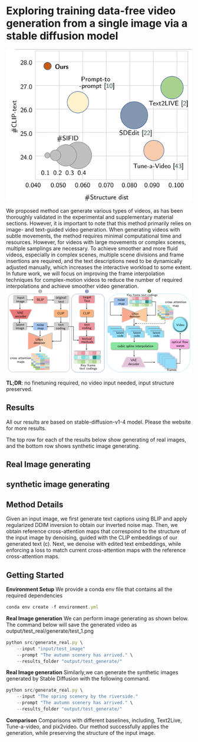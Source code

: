 # Exploring training data-free video generation from a single image via a stable diffusion model

![images/Quantitative Analysis Chart.png](https://github.com/TreeGe/Exploring-training-data-free-video-generation/blob/main/images/Quantitative%20Analysis%20Chart.png)


We proposed method can generate various types of videos, as has been thoroughly validated in the experimental and supplementary material sections. However, it is important to note that this method primarily relies on image- and text-guided video generation. When generating videos with subtle movements, the method requires minimal computational time and resources. However, for videos with large movements or complex scenes, multiple samplings are necessary. To achieve smoother and more fluid videos, especially in complex scenes, multiple scene divisions and frame insertions are required, and the text descriptions need to be dynamically adjusted manually, which increases the interactive workload to some extent. In future work, we will focus on improving the frame interpolation techniques for complex-motion videos to reduce the number of required interpolations and achieve smoother video generation.
![image](https://github.com/TreeGe/Exploring-training-data-free-video-generation/blob/main/images/overview.png)

**TL;DR**: no finetuning required, no video input needed, input structure preserved.

## Results
All our results are based on stable-diffusion-v1-4 model. Please the website for more results.

The top row for each of the results below show generating of real images, and the bottom row shows synthetic image generating.
## Real Image generating


## synthetic image generating

## Method Details
Given an input image, we first generate text captions using BLIP and apply regularized DDIM inversion to obtain our inverted noise map. Then, we obtain reference cross-attention maps that correspoind to the structure of the input image by denoising, guided with the CLIP embeddings of our generated text (c). Next, we denoise with edited text embeddings, while enforcing a loss to match current cross-attention maps with the reference cross-attention maps.

## Getting Started
**Environment Setup**
We provide a conda env file that contains all the required dependencies
```javascript
conda env create -f environment.yml
```
**Real Image generation**
We can perform image generating  as shown below. The command below will save the generated video as output/test_real/generate/test_1.png
```javascript
python src/generate_real.py \
    --input "input/test_image"
    --prompt "The autumn scenery has arrived." \
    --results_folder "output/test_generate/" 
```
**Real Image generation**
Similarly,we can generate the synthetic images generated by Stable Diffusion with the following command.
```javascript
python src/generate_real.py \
    --input "The spring scenery by the riverside."
    --prompt "The autumn scenery has arrived." \
    --results_folder "output/test_generate/" 
```
**Comparison**
Comparisons with different baselines, including, Text2Live, Tune-a-video, and pix2video. Our method successfully applies the generation, while preserving the structure of the input image.
